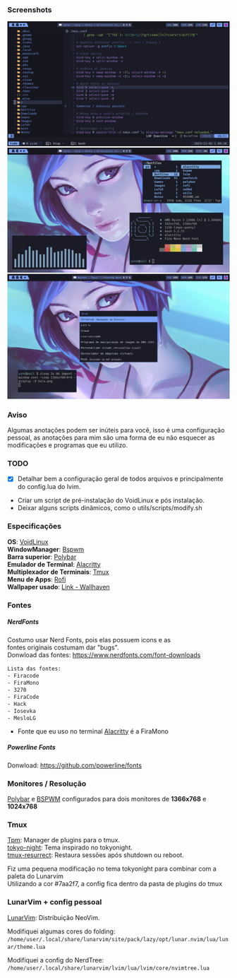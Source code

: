 ### Screenshots
![Imagen 1](./utils/screenshots/img1.png)
![Imagen 2](./utils/screenshots/img2.png)
![Imagen 3](./utils/screenshots/img3.png)


### Aviso
Algumas anotações podem ser inúteis para você, isso é uma configuração pessoal, as anotações para mim são uma forma de eu não esquecer as modificações e programas que eu utilizo.

### TODO
- [x] Detalhar bem a configuração geral de todos arquivos e principalmente do config.lua do lvim.
- Criar um script de pré-instalação do VoidLinux e pós instalação.
- Deixar alguns scripts dinâmicos, como o utils/scripts/modify.sh


### Especificações
**OS**: [VoidLinux](https://voidlinux.org/)<br/>
**WindowManager**: [Bspwm](https://github.com/baskerville/bspwm)<br/>
**Barra superior**: [Polybar](https://github.com/polybar/polybar)<br/>
**Emulador de Terminal**: [Alacritty](https://github.com/alacritty/alacritty)<br/>
**Multiplexador de Terminais**: [Tmux](https://github.com/tmux/tmux)<br/>
**Menu de Apps**: [Rofi](https://github.com/davatorium/rofi)<br/>
**Wallpaper usado**: [Link - Wallhaven](https://wallhaven.cc/w/0161q1)<br/>

### Fontes
##### NerdFonts
Costumo usar Nerd Fonts, pois elas possuem icons e as<br/> fontes originais costumam dar "bugs".
    <br/>Donwload das fontes: https://www.nerdfonts.com/font-downloads<br/>

    Lista das fontes:
    - Firacode
    - FiraMono 
    - 3270
    - FiraCode
    - Hack
    - Iosevka
    - MesloLG
<!-- <br/> -->

- Fonte que eu uso no terminal [Alacritty](https://github.com/alacritty/alacritty) é a FiraMono

##### Powerline Fonts
Donwload: https://github.com/powerline/fonts


### Monitores / Resolução
[Polybar](https://github.com/polybar/polybar) e [BSPWM](https://github.com/baskerville/bspwm) configurados para dois monitores de **1366x768** e **1024x768**

### Tmux
[Tpm](https://github.com/tmux-plugins/tpm): Manager de plugins para o tmux.<br/>
[tokyo-night](https://github.com/janoamaral/tokyo-night-tmux): Tema inspirado no tokyonight.<br/>
[tmux-resurrect](https://github.com/tmux-plugins/tmux-resurrect): Restaura sessões após shutdown ou reboot.<br/>

Fiz uma pequena modificação no tema tokyonight para combinar com a paleta do Lunarvim<br/>
Utilizando a cor #7aa2f7, a config fica dentro da pasta de plugins do tmux

### LunarVim + config pessoal
[LunarVim](https://www.lunarvim.org/): Distribuição NeoVim.<br/>

Modifiquei algumas cores do folding:
`/home/user/.local/share/lunarvim/site/pack/lazy/opt/lunar.nvim/lua/lunar/theme.lua`<br/>

Modifiquei a config do NerdTree:
`/home/user/.local/share/lunarvim/lvim/lua/lvim/core/nvimtree.lua`


